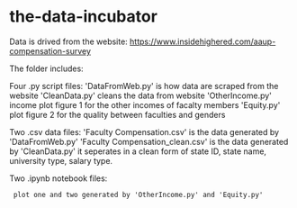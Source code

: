 # the-data-incubator
Data is drived from the website: https://www.insidehighered.com/aaup-compensation-survey 

The folder includes: 

Four .py script files: 
    'DataFromWeb.py' is how data are scraped from the website
    'CleanData.py' cleans the data from website
    'OtherIncome.py' income plot figure 1 for the other incomes of facalty members
    'Equity.py' plot figure 2 for the quality between faculties and genders

Two .csv data files:
    'Faculty Compensation.csv' is the data generated by 'DataFromWeb.py'
    'Faculty Compensation_clean.csv' is the data generated by 'CleanData.py' it seperates in a clean form of state ID, state name, university type, salary type.
     
Two .ipynb notebook files:

     plot one and two generated by 'OtherIncome.py' and 'Equity.py'
     
     
     
